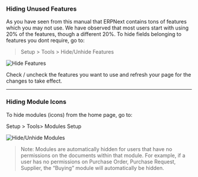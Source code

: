 ### Hiding Unused Features

As you have seen from this manual that ERPNext contains tons of features which
you may not use. We have observed that most users start with using 20% of the
features, though a different 20%. To hide fields belonging to features you
dont require, go to:

> Setup > Tools > Hide/Unhide Features

![Hide Features](files/hide-features.png)

Check / uncheck the features you want to use and refresh your page for the
changes to take effect.

* * *

### Hiding Module Icons

To hide modules (icons) from the home page, go to:

Setup > Tools> Modules Setup

![Hide/Unhide Modules](files/hide-module.png)

> Note: Modules are automatically hidden for users that have no permissions on
the documents within that module. For example, if a user has no permissions on
Purchase Order, Purchase Request, Supplier, the “Buying” module will
automatically be hidden.


